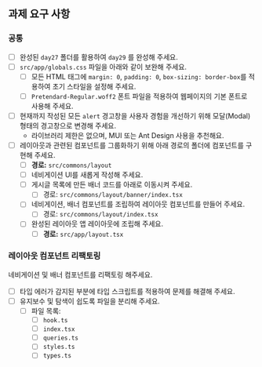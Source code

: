 ## 과제 요구 사항

### 공통

- [ ]  완성된 `day27` 폴더를 활용하여 `day29` 를 완성해 주세요.
- [ ]  `src/app/globals.css` 파일을 아래와 같이 보완해 주세요.
    - [ ]  모든 HTML 태그에 `margin: 0`, `padding: 0`, `box-sizing: border-box`를 적용하여 초기 스타일을 설정해 주세요.
    - [ ]  `Pretendard-Regular.woff2` 폰트 파일을 적용하여 웹페이지의 기본 폰트로 사용해 주세요.
- [ ]  현재까지 작성된 모든 `alert` 경고창을 사용자 경험을 개선하기 위해 모달(Modal) 형태의 경고창으로 변경해 주세요.
    - 라이브러리 제한은 없으며, MUI 또는 Ant Design 사용을 추천해요.
- [ ]  레이아웃과 관련된 컴포넌트를 그룹화하기 위해 아래 경로의 폴더에 컴포넌트를 구현해 주세요.
    - [ ]  **경로:** `src/commons/layout`
    - [ ]  네비게이션 UI를 새롭게 작성해 주세요.
    - [ ]  게시글 목록에 만든 배너 코드를 아래로 이동시켜 주세요.
        - [ ]  경로: `src/commons/layout/banner/index.tsx`
    - [ ]  네비게이션, 배너 컴포넌트를 조립하여 레이아웃 컴포넌트를 만들어 주세요.
        - [ ]  경로:  `src/commons/layout/index.tsx`
    - [ ]  완성된 레이아웃 앱 레이아웃에 조립해 주세요.
        - [ ]  **경로:** `src/app/layout.tsx`

### 레이아웃 컴포넌트 리팩토링

네비게이션 및 배너 컴포넌트를 리팩토링 해주세요.

- [ ]  타입 에러가 감지된 부분에 타입 스크립트를 적용하여 문제를 해결해 주세요.
- [ ]  유지보수 및 탐색이 쉽도록 파일을 분리해 주세요.
    - [ ]  파일 목록:
        - [ ]  `hook.ts`
        - [ ]  `index.tsx`
        - [ ]  `queries.ts`
        - [ ]  `styles.ts`
        - [ ]  `types.ts`
